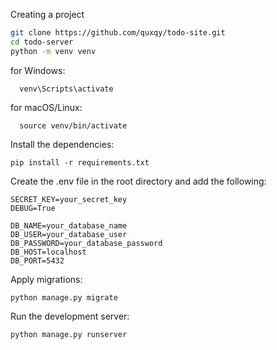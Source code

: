 Creating a project
```bash
git clone https://github.com/quxqy/todo-site.git
cd todo-server
python -m venv venv
```
for Windows:
```
  venv\Scripts\activate
```
for macOS/Linux:
```
  source venv/bin/activate
```

Install the dependencies:
```
pip install -r requirements.txt
```
Create the .env file in the root directory and add the following:
```
SECRET_KEY=your_secret_key
DEBUG=True

DB_NAME=your_database_name
DB_USER=your_database_user
DB_PASSWORD=your_database_password
DB_HOST=localhost
DB_PORT=5432
```
Apply migrations:
```
python manage.py migrate
```
Run the development server:
```
python manage.py runserver
```
